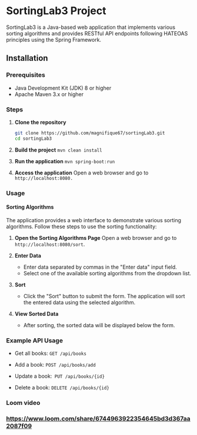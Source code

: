 # SortingLab3 Project

SortingLab3 is a Java-based web application that implements various sorting algorithms and provides RESTful API endpoints following HATEOAS principles using the Spring Framework.

## Installation

### Prerequisites
- Java Development Kit (JDK) 8 or higher
- Apache Maven 3.x or higher

### Steps

1. **Clone the repository**

   ```bash
   git clone https://github.com/magnifique67/sortingLab3.git
   cd sortingLab3

2. **Build the project**
   ``mvn clean install
   ``
3.  **Run the application**
    ``mvn spring-boot:run
    ``
4. **Access the application**
   Open a web browser and go to `http://localhost:8080.`

### Usage
#### Sorting Algorithms
The application provides a web interface to demonstrate various sorting algorithms. Follow these steps to use the sorting functionality:
1. **Open the Sorting Algorithms Page**
   Open a web browser and go to` http://localhost:8080/sort`.
2. **Enter Data**

   - Enter data separated by commas in the "Enter data" input field.
   - Select one of the available sorting algorithms from the dropdown list.
3. **Sort**

   - Click the "Sort" button to submit the form. The application will sort the entered data using the selected algorithm.
4. **View Sorted Data**

   - After sorting, the sorted data will be displayed below the form.
### Example API Usage

- Get all books: `GET /api/books`

- Add a book: `POST /api/books/add`

- Update a book:` PUT /api/books/{id}`

- Delete a book: `DELETE /api/books/{id}`
### Loom video

### https://www.loom.com/share/6744963922354645bd3d367aa2087f09
